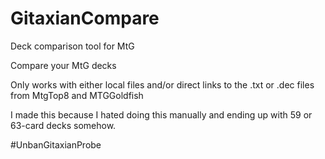 # GitaxianCompare
Deck comparison tool for MtG

Compare your MtG decks

Only works with either local files and/or direct links to the .txt or .dec files from MtgTop8 and MTGGoldfish


I made this because I hated doing this manually and ending up with 59 or 63-card decks somehow.

#UnbanGitaxianProbe
